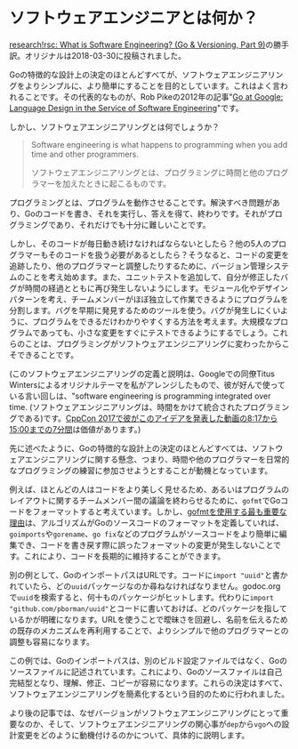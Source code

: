 # ソフトウェアエンジニアとは何か？

[research!rsc: What is Software Engineering? (Go & Versioning, Part 9)](https://research.swtch.com/vgo-eng)の勝手訳。オリジナルは2018-03-30に投稿されました。

Goの特徴的な設計上の決定のほとんどすべてが、ソフトウェアエンジニアリングをよりシンプルに、より簡単にすることを目的としています。これはよく言われることです。その代表的なものが、Rob Pikeの2012年の記事"[Go at Google: Language Design in the Service of Software Engineering](https://talks.golang.org/2012/splash.article)"です。

しかし、ソフトウェアエンジニアリングとは何でしょうか？

> Software engineering is what happens to programming when you add time and other programmers.
>
> ソフトウェアエンジニアリングとは、プログラミングに時間と他のプログラマーを加えたときに起こるものです。

プログラミングとは、プログラムを動作させることです。解決すべき問題があり、Goのコードを書き、それを実行し、答えを得て、終わりです。それがプログラミングであり、それだけでも十分に難しいことです。

しかし、そのコードが毎日動き続けなければならないとしたら？他の5人のプログラマーもそのコードを扱う必要があるとしたら？そうなると、コードの変更を追跡したり、他のプログラマーと調整したりするために、バージョン管理システムのことを考え始めます。また、ユニットテストを追加して、自分が修正したバグが時間の経過とともに再び発生しないようにします。モジュール化やデザインパターンを考え、チームメンバーがほぼ独立して作業できるようにプログラムを分割します。バグを早期に発見するためのツールを使う。バグが発生しにくいように、プログラムをできるだけわかりやすくする方法を考えます。大規模なプログラムであっても、小さな変更をすぐにテストできるようにするでしょう。これらのことは、プログラミングがソフトウェアエンジニアリングに変わったからこそできることです。

(このソフトウェアエンジニアリングの定義と説明は、Googleでの同僚Titus Wintersによるオリジナルテーマを私がアレンジしたもので、彼が好んで使っている言い回しは、"software engineering is programming integrated over time. (ソフトウェアエンジニアリングは、時間をかけて統合されたプログラミングである)です。[CppCon 2017で彼がこのアイデアを発表した動画の8:17から15:00までの7分間](https://www.youtube.com/watch?v=tISy7EJQPzI&t=8m17s)は価値があります。)

先に述べたように、Goの特徴的な設計上の決定のほとんどすべては、ソフトウェアエンジニアリングに関する懸念、つまり、時間や他のプログラマーを日常的なプログラミングの練習に参加させようとすることが動機となっています。

例えば、ほとんどの人はコードをより美しく見せるため、あるいはプログラムのレイアウトに関するチームメンバー間の議論を終わらせるために、`gofmt`でGoコードをフォーマットすると考えています。しかし、[gofmtを使用する最も重要な理由](https://groups.google.com/forum/#!msg/golang-nuts/HC2sDhrZW5Y/7iuKxdbLExkJ)は、アルゴリズムがGoのソースコードのフォーマットを定義していれば、`goimports`や`gorename`、`go fix`などのプログラムがソースコードをより簡単に編集でき、コードを書き戻す際に誤ったフォーマットの変更が発生しないことです。これにより、コードを長期的に維持することができます。

別の例として、GoのインポートパスはURLです。コードに`import "uuid"`と書かれていたら、どの`uuid`パッケージなのか尋ねなければなりません。godoc.org で`uuid`を検索すると、何十ものパッケージがヒットします。代わりに`import "github.com/pborman/uuid"`とコードに書いておけば、どのパッケージを指しているかが明確になります。URLを使うことで曖昧さを回避し、名前を伝えるための既存のメカニズムを再利用することで、よりシンプルで他のプログラマーとの調整も容易になります。

この例では、Goのインポートパスは、別のビルド設定ファイルではなく、Goのソースファイルに記述されています。これにより、Goのソースファイルは自己完結型となり、理解、修正、コピーが容易になります。これらの決定はすべて、ソフトウェアエンジニアリングを簡素化するという目的のために行われました。

より後の記事では、なぜバージョンがソフトウェアエンジニアリングにとって重要なのか、そして、ソフトウェアエンジニアリングの関心事が`dep`から`vgo`への設計変更をどのように動機付けるのかについて、具体的に説明します。
